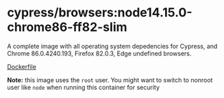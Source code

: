 <!--
WARNING: this file was autogenerated by generate-browser-image.js using

    yarn add:browsers -- 14.15.0 --chrome=86.0.4240.193 --firefox=82.0.3
-->

# cypress/browsers:node14.15.0-chrome86-ff82-slim

A complete image with all operating system depedencies for Cypress, and Chrome 86.0.4240.193, Firefox 82.0.3, Edge undefined browsers.

[Dockerfile](Dockerfile)

**Note:** this image uses the `root` user. You might want to switch to nonroot user like `node` when running this container for security
